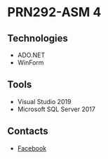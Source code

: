 # PRN292-ASM 4
## Technologies
- ADO.NET
- WinForm
## Tools
- Visual Studio 2019
- Microsoft SQL Server 2017
## Contacts
- [Facebook](https://www.facebook.com/mavisphung43/)